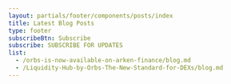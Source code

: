 ```yaml
---
layout: partials/footer/components/posts/index
title: Latest Blog Posts
type: footer
subscribeBtn: Subscribe
subscribe: SUBSCRIBE FOR UPDATES
list:
  - /orbs-is-now-available-on-arken-finance/blog.md
  - /Liquidity-Hub-by-Orbs-The-New-Standard-for-DEXs/blog.md
---
```

